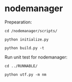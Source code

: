 # nodemanager

Prepearation:

`cd /nodemanager/scripts/`

`python initialize.py`

`python build.py -t`


Run unit test for nodemanager:

`cd ../RUNNABLE/`

`python utf.py -m nm`
